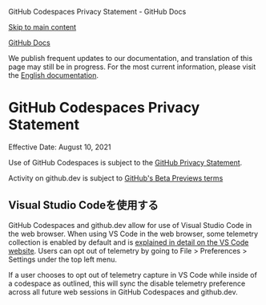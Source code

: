 GitHub Codespaces Privacy Statement - GitHub Docs

[Skip to main content](#main-content)

[](/ja)[GitHub Docs](/ja)

We publish frequent updates to our documentation, and translation of this page may still be in progress. For the most current information, please visit the [English documentation](/en).

GitHub Codespaces Privacy Statement
==========

Effective Date: August 10, 2021

Use of GitHub Codespaces is subject to the [GitHub Privacy Statement](/ja/github/site-policy/github-privacy-statement).

Activity on github.dev is subject to [GitHub's Beta Previews terms](/ja/github/site-policy/github-terms-of-service#j-beta-previews)

[](#visual-studio-codeを使用する)Visual Studio Codeを使用する
----------

GitHub Codespaces and github.dev allow for use of Visual Studio Code in the web browser. When using VS Code in the web browser, some telemetry collection is enabled by default and is [explained in detail on the VS Code website](https://code.visualstudio.com/docs/getstarted/telemetry). Users can opt out of telemetry by going to File \> Preferences \> Settings under the top left menu.

If a user chooses to opt out of telemetry capture in VS Code while inside of a codespace as outlined, this will sync the disable telemetry preference across all future web sessions in GitHub Codespaces and github.dev.
